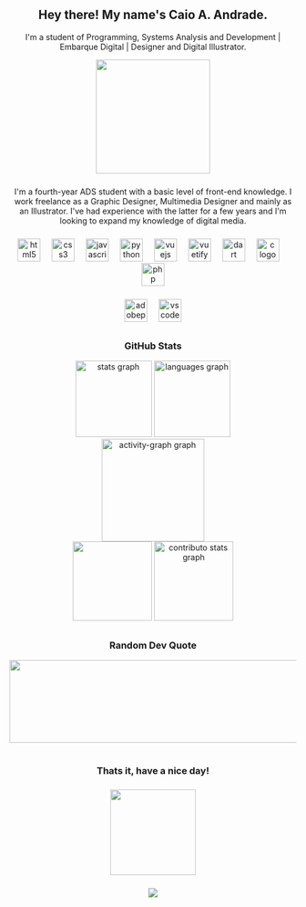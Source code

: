 <div align="center">
  <h2 align="center">Hey there! My name's Caio A. Andrade.</h2>
    <p>I'm a student of Programming, Systems Analysis and Development | Embarque Digital | Designer and Digital Illustrator.</p>
  <img src="https://64.media.tumblr.com/352a71f30fc032bb23b0e434d3c3c748/tumblr_mniten1Lhs1r3yxp8o1_500.gif" height="200"> 

###

  <p>I'm a fourth-year ADS student with a basic level of front-end knowledge. I work freelance as a Graphic Designer, Multimedia Designer and mainly as an Illustrator. I've had experience with the latter for a few years and I'm looking to expand my knowledge of digital media.
  </p>
</div>

###

<div align="center">
  <img src="https://cdn.simpleicons.org/html5/E34F26" height="40" alt="html5 logo"  />
  <img width="12" />
  <img src="https://cdn.simpleicons.org/css3/1572B6" height="40" alt="css3 logo"  />
  <img width="12" />
  <img src="https://cdn.simpleicons.org/javascript/F7DF1E" height="40" alt="javascript logo"  />
  <img width="12" />
  <img src="https://cdn.simpleicons.org/python/3776AB" height="40" alt="python logo"  />
  <img width="12" />
  <img src="https://cdn.simpleicons.org/vuedotjs/4FC08D" height="40" alt="vuejs logo"  />
  <img width="12" />
  <img src="https://cdn.simpleicons.org/vuetify/1867C0" height="40" alt="vuetify logo"  />
  <img width="12" />
  <img src="https://cdn.simpleicons.org/dart/0175C2" height="40" alt="dart logo"  />
  <img width="12" />
  <img src="https://cdn.simpleicons.org/c/A8B9CC" height="40" alt="c logo"  />
  <img width="12" />
  <img src="https://cdn.simpleicons.org/php/777BB4" height="40" alt="php logo"  />

###

<div align="center">
  <img src="https://skillicons.dev/icons?i=ps" height="40" alt="adobephotoshop logo"  />
  <img width="12" />
  <img src="https://skillicons.dev/icons?i=vscode" height="40" alt="vscode logo"  />
</div>

##

<div align="center">
  <div>
    <h3>GitHub Stats</h3>
    <img src="https://github-readme-stats.vercel.app/api?username=amareloazedo&theme=tokyonight&hide_border=true&include_all_commits=true&count_private=true" height="134" alt="stats graph"  />
    <img src="https://github-readme-stats.vercel.app/api/top-langs/?username=amareloazedo&theme=tokyonight&hide_border=true&include_all_commits=true&count_private=true&layout=compact&hide_title=true" height="134" alt="languages graph"  />
  </div>
    <img src="https://github-readme-activity-graph.vercel.app/graph?username=amareloazedo&radius=5&theme=tokyo-night&area=true&order=5&hide_border=true&hide_title=true" height="180" alt="activity-graph graph"  />
  <div>
    <img src="https://github-readme-streak-stats.herokuapp.com/?user=amareloazedo&theme=tokyonight&hide_border=true" height="139"/>
      <img src="https://github-contributor-stats.vercel.app/api?username=amareloazedo&limit=5&theme=tokyonight&combine_all_yearly_contributions=true&hide_border=true" height="139" alt="contributo stats graph" />
  </div>
</div>
</div>

##

<div align="center">
  <h3>Random Dev Quote</h3>
  <img src="https://quotes-github-readme.vercel.app/api?type=horizontal&theme=tokyonight" width="550" height="145" alt="">
</div>

#
###

<div align="center">
  <h3>Thats it, have a nice day!</h3>
</div>

###

<div align="center">
  <img src="https://i0.wp.com/desculpenaoouvi.com.br/wp-content/uploads/bmo.gif?resize=720%2C363&ssl=1" height="150" />
</div>

###

<div align="center">
  <img align="center" src="https://visitcount.itsvg.in/api?id=amareloazedo&icon=5&color=12" />
</div>
